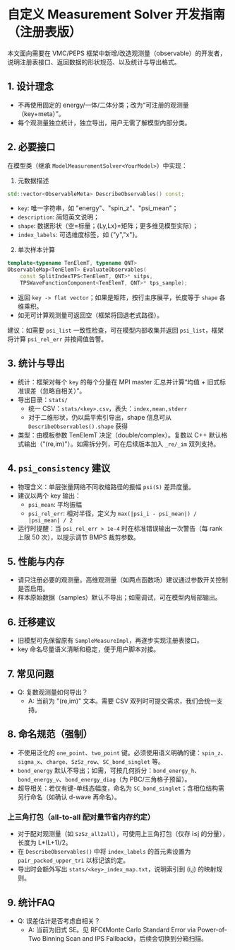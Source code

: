 # 自定义 Measurement Solver 开发指南（注册表版）

本文面向需要在 VMC/PEPS 框架中新增/改造观测量（observable）的开发者，说明注册表接口、返回数据的形状规范、以及统计与导出格式。

## 1. 设计理念
- 不再使用固定的 energy/一体/二体分类；改为“可注册的观测量（key+meta）”。
- 每个观测量独立统计，独立导出，用户无需了解模型内部分类。

## 2. 必要接口
在模型类（继承 `ModelMeasurementSolver<YourModel>`）中实现：

1) 元数据描述
```c++
std::vector<ObservableMeta> DescribeObservables() const;
```
- `key`: 唯一字符串，如 "energy"、"spin_z"、"psi_mean"；
- `description`: 简短英文说明；
- `shape`: 数据形状（空=标量；{Ly,Lx}=矩阵；更多维见模型实际）；
- `index_labels`: 可选维度标签，如 {"y","x"}。

2) 单次样本计算
```c++
template<typename TenElemT, typename QNT>
ObservableMap<TenElemT> EvaluateObservables(
    const SplitIndexTPS<TenElemT, QNT>* sitps,
    TPSWaveFunctionComponent<TenElemT, QNT>* tps_sample);
```
- 返回 `key -> flat vector`；如果是矩阵，按行主序展平，长度等于 `shape` 各维乘积。
- 如无可计算观测量可返回空（框架将回退老式路径）。

建议：如需要 `psi_list` 一致性检查，可在模型内部收集并返回 `psi_list`，框架将计算 `psi_rel_err` 并按阈值告警。

## 3. 统计与导出
- 统计：框架对每个 `key` 的每个分量在 MPI master 汇总并计算“均值 + 旧式标准误差（忽略自相关）”。
- 导出目录：`stats/`
  - 统一 CSV：`stats/<key>.csv`，表头：`index,mean,stderr`
  - 对于二维形状，仍以扁平索引导出，shape 信息可从 `DescribeObservables().shape` 获得
- 类型：由模板参数 TenElemT 决定（double/complex）。复数以 C++ 默认格式输出（"(re,im)"）。如需拆分列，可在后续版本加入 `_re/_im` 双列支持。

## 4. `psi_consistency` 建议
- 物理含义：单层张量网络不同收缩路径的振幅 `psi(S)` 差异度量。
- 建议以两个 key 输出：
  - `psi_mean`: 平均振幅
  - `psi_rel_err`: 相对半径，定义为 `max(|psi_i - psi_mean|) / |psi_mean| / 2`
- 运行时提醒：当 `psi_rel_err > 1e-4` 时在标准错误输出一次警告（每 rank 上限 50 次），以提示调节 BMPS 裁剪参数。

## 5. 性能与内存
- 请只注册必要的观测量。高维观测量（如两点函数场）建议通过参数开关控制是否启用。
- 样本原始数据（samples）默认不导出；如需调试，可在模型内局部输出。

## 6. 迁移建议
- 旧模型可先保留原有 `SampleMeasureImpl`，再逐步实现注册表接口。
- key 命名尽量语义清晰和稳定，便于用户脚本对接。

## 7. 常见问题
- Q: 复数观测量如何导出？
  - A: 当前为 "(re,im)" 文本。需要 CSV 双列时可提交需求，我们会统一支持。

## 8. 命名规范（强制）
- 不使用泛化的 `one_point`、`two_point` 键。必须使用语义明确的键：`spin_z`、`sigma_x`、`charge`、`SzSz_row`、`SC_bond_singlet` 等。
- `bond_energy` 默认不导出；如需，可按几何拆分：`bond_energy_h`、`bond_energy_v`、`bond_energy_diag`（为 PBC/三角格子预留）。
 - 超导相关：若仅有键-单线态幅度，命名为 `SC_bond_singlet`；含相位结构需另行命名（如确认 d-wave 再命名）。

### 上三角打包（all-to-all 配对量节省内存约定）
- 对于配对观测量（如 `SzSz_all2all`），可使用上三角打包（仅存 i≤j 的分量），长度为 L*(L+1)/2。
- 在 `DescribeObservables()` 中将 `index_labels` 的首元素设置为 `pair_packed_upper_tri` 以标记该约定。
- 导出时会额外写出 `stats/<key>_index_map.txt`，说明索引到 (i,j) 的映射规则。
## 9. 统计FAQ
- Q: 误差估计是否考虑自相关？
  - A: 当前为旧式 SE。见 RFC《Monte Carlo Standard Error via Power-of-Two Binning Scan and IPS Fallback》，后续会切换到分箱扫描。


